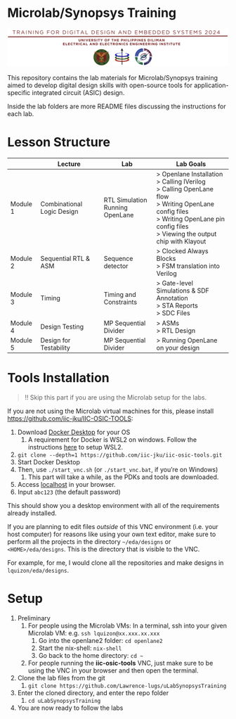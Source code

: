 # Microlab/Synopsys Training

![alt text](image.png)

This repository contains the lab materials for Microlab/Synopsys training aimed to develop digital design skills with open-source tools for application-specific integrated circuit (ASIC) design.

Inside the lab folders are more README files discussing the instructions for each lab.

# Lesson Structure

|  | Lecture | Lab | Lab Goals |
| --- | --- | --- | --- |
| Module 1 | Combinational Logic Design | RTL Simulation <br> Running OpenLane |\> Openlane Installation<br>\> Calling IVerilog<br>\> Calling OpenLane flow<br>\> Writing OpenLane config files<br>\> Writing OpenLane pin config files<br>\> Viewing the output chip with Klayout |
| Module 2 | Sequential RTL & ASM | Sequence detector |\> Clocked Always Blocks<br>\> FSM translation into Verilog |
| Module 3 | Timing | Timing and Constraints |\> Gate-level Simulations & SDF Annotation<br>\> STA Reports<br>\> SDC Files |
| Module 4 | Design Testing | MP Sequential Divider |\> ASMs<br>\> RTL Design |
| Module 5 | Design for Testability | MP Sequential Divider |\> Running OpenLane on your design |

# Tools Installation

>!! Skip this part if you are using the Microlab setup for the labs.

If you are not using the Microlab virtual machines for this, please install https://github.com/iic-jku/IIC-OSIC-TOOLS:

1. Download [Docker Desktop](https://www.docker.com/products/docker-desktop/) for your OS
    1. A requirement for Docker is WSL2 on windows. Follow the instructions [here](https://learn.microsoft.com/en-us/windows/wsl/install) to setup WSL2.
3. `git clone --depth=1 https://github.com/iic-jku/iic-osic-tools.git`
4. Start Docker Desktop
5. Then, use `./start_vnc.sh`  (or `./start_vnc.bat`, if you’re on Windows)
    1. This part will take a while, as the PDKs and tools are downloaded.
6. Access [localhost](http://localhost) in your browser.
7. Input `abc123` (the default password)

This should show you a desktop environment with all of the requirements already installed.

If you are planning to edit files *outside* of this VNC environment (i.e. your host computer) for reasons like using your own text editor, make sure to perform all the projects in the directory `~/eda/designs` or `<HOME>/eda/designs`. This is the directory that is visible to the VNC.

For example, for me, I would clone all the repositories and make designs in `lquizon/eda/designs`. 

# Setup

1. Preliminary
   1. For people using the Microlab VMs: In a terminal, ssh into your given Microlab VM: e.g. `ssh lquizon@xx.xxx.xx.xxx` 
      1. Go into the openlane2 folder: `cd openlane2`
      2. Start the nix-shell: `nix-shell`
      3. Go back to the home directory: `cd ~`
   2. For people running the **iic-osic-tools** VNC, just make sure to be using the VNC in your browser and then open the terminal.
2. Clone the lab files from the git
    1. `git clone https://github.com/Lawrence-lugs/uLabSynopsysTraining`
3. Enter the cloned directory, and enter the repo folder
    1. `cd uLabSynopsysTraining`
 4. You are now ready to follow the labs
